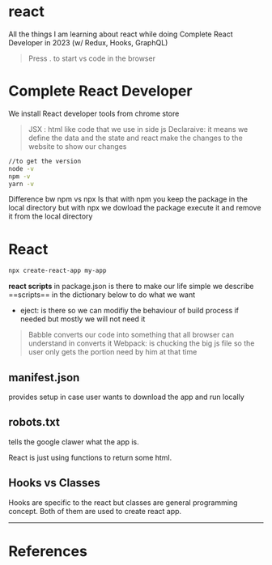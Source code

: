# react
All the things I am learning about react while doing Complete React Developer in 2023 (w/ Redux, Hooks, GraphQL)

> Press . to start vs code in the browser 

# Complete React Developer

We install React developer tools from chrome store
> JSX : html like code that we use in side js
 Declaraive: it means we define the data and the state and react make the changes to the website to show our changes

```bash
//to get the version
node -v
npm -v
yarn -v
```

Difference bw npm vs npx
Is that with npm you keep the package in the local directory but with npx we dowload the package execute it and remove it from the local directory

# React
```bash
npx create-react-app my-app
```

**react scripts** in package.json is there to make our life simple we describe ==scripts== in the dictionary below to do what we want 
- eject: is there so we can modifiy the behaviour of build process if needed but mostly we will not need it

> Babble converts our code into something that all browser can understand in converts it
> Webpack: is chucking the big js file so the user only gets the portion need by him at that time

## manifest.json
provides setup in case user wants to download the app and run locally

## robots.txt
tells the google clawer what the app is.

React is just using functions to return some html. 

## Hooks vs Classes
Hooks are specific to the react but classes are general programming concept.
Both of them are used to create react app.



---
# References 
